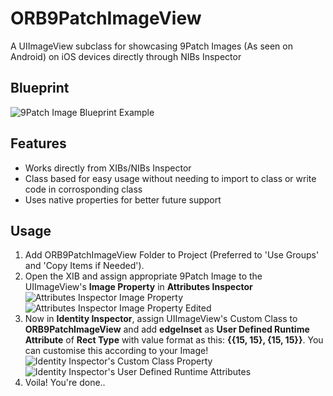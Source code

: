 ORB9PatchImageView
=============

A UIImageView subclass for showcasing 9Patch Images (As seen on Android) on iOS devices directly through NIBs Inspector

## Blueprint

![9Patch Image Blueprint Example](http://assets.vaibhavnath.com/ORB9PatchSamplerDiagram.png)

## Features

- Works directly from XIBs/NIBs Inspector
- Class based for easy usage without needing to import to class or write code in corrosponding class
- Uses native properties for better future support

## Usage

1. Add ORB9PatchImageView Folder to Project (Preferred to 'Use Groups' and 'Copy Items if Needed').  
2. Open the XIB and assign appropriate 9Patch Image to the UIImageView's **Image Property** in **Attributes Inspector**  
![Attributes Inspector Image Property](http://assets.vaibhavnath.com/ORB9PatchImageView1.png "Attributes Inspector") ![Attributes Inspector Image Property Edited](http://assets.vaibhavnath.com/ORB9PatchImageView2.png "Attributes Inspector's Image Property")  
3. Now in **Identity Inspector**, assign UIImageView's Custom Class to **ORB9PatchImageView** and add **edgeInset** as **User Defined Runtime Attribute** of **Rect Type** with value format as this: **{{15, 15}, {15, 15}}**. You can customise this according to your Image!  
![Identity Inspector's Custom Class Property](http://assets.vaibhavnath.com/ORB9PatchImageView3.png "Identity Inspector's Custom Class Property") ![Identity Inspector's User Defined Runtime Attributes](http://assets.vaibhavnath.com/ORB9PatchImageView4.png "Identity Inspector's User Defined Runtime Attributes")  
4. Voila! You're done..
